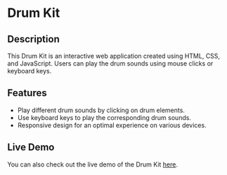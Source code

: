 # Drum Kit

## Description

This Drum Kit is an interactive web application created using HTML, CSS, and JavaScript. Users can play the drum sounds using mouse clicks or keyboard keys.

## Features

- Play different drum sounds by clicking on drum elements.
- Use keyboard keys to play the corresponding drum sounds.
- Responsive design for an optimal experience on various devices.

## Live Demo

You can also check out the live demo of the Drum Kit [here](https://musfiquenishad.github.io/DrumKit/).



